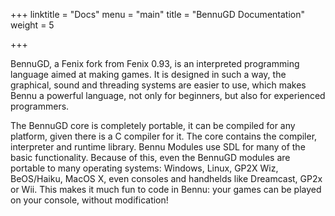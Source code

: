 +++
linktitle = "Docs"
menu = "main"
title = "BennuGD Documentation"
weight = 5

+++

BennuGD, a Fenix fork from Fenix 0.93, is an interpreted programming language aimed at making games. It is designed in such a way, the graphical, sound and threading systems are easier to use, which makes Bennu a powerful language, not only for beginners, but also for experienced programmers.

The BennuGD core is completely portable, it can be compiled for any platform, given there is a C compiler for it. The core contains the compiler, interpreter and runtime library. Bennu Modules use SDL for many of the basic functionality. Because of this, even the BennuGD modules are portable to many operating systems: Windows, Linux, GP2X Wiz, BeOS/Haiku, MacOS X, even consoles and handhelds like Dreamcast, GP2x or Wii. This makes it much fun to code in Bennu: your games can be played on your console, without modification!
